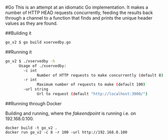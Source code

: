 <!---
    Copyright (c) 2016 Mark Roberts
    Released under the MIT license. See the file LICENSE for details.
--->
#Go
This is an attempt at an idiomatic Go implementation. It makes a number of HTTP HEAD requests concurrently, feeding the results back through a channel to a function that finds and prints the unique header values as they are found.

##Building it
````sh
go_v2 $ go build xservedby.go
````

##Running it
````sh
go_v2 $ ./xservedby -h
      Usage of ./xservedby:
        -c int
              Number of HTTP requests to make concurrently (default 8)
        -r int
              Maximum number of requests to make (default 100)
        -url string
              Url to request (default "http://localhost:3000/")
````

##Running through Docker

Building and running, where the *fakeendpoint* is running i.e. on 192.168.0.100.

````
docker build -t go_v2 .
docker run go_v2 -c 8 -r 100 -url http://192.168.0.100
````

